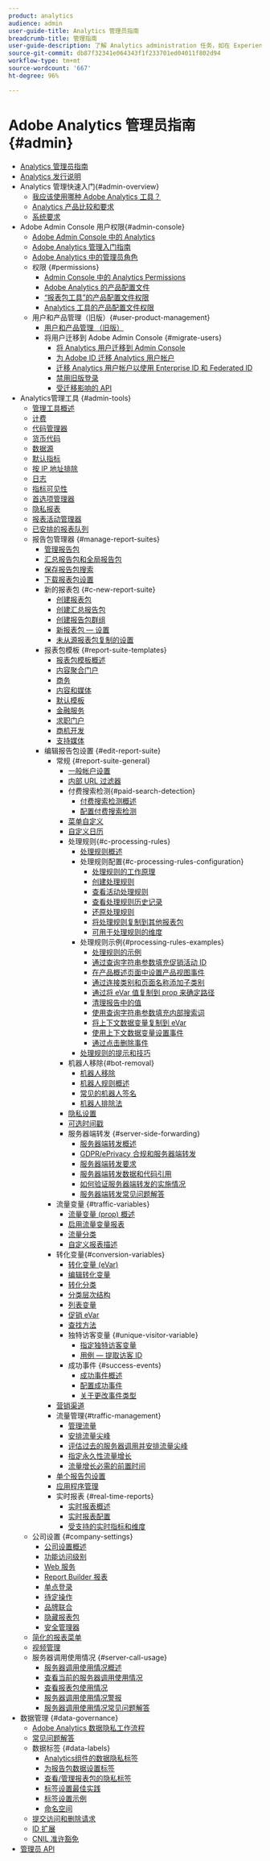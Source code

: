 ```yaml
---
product: analytics
audience: admin
user-guide-title: Analytics 管理员指南
breadcrumb-title: 管理指南
user-guide-description: 了解 Analytics administration 任务，如在 Experience Cloud Admin Console 中管理用户和产品、配置报表包等等。
source-git-commit: db87f32341e064343f1f233701ed04011f802d94
workflow-type: tm+mt
source-wordcount: '667'
ht-degree: 96%

---
```



# Adobe Analytics 管理员指南 {#admin}

+ [Analytics 管理员指南](home.md)
+ [Analytics 发行说明](https://experienceleague.adobe.com/docs/analytics/release-notes/latest.html?lang=zh-Hans)
+ Analytics 管理快速入门{#admin-overview}
   + [我应该使用哪种 Adobe Analytics 工具？](get-started/which-analytics-tool.md)
   + [Analytics 产品比较和要求](get-started/analytics-product-comparison.md)
   + [系统要求](get-started/sys-reqs.md)
+ Adobe Admin Console 用户权限{#admin-console}
   + [Adobe Admin Console 中的 Analytics](admin-console/home.md)
   + [Adobe Analytics 管理入门指南](admin-console/first-admin-guide.md)
   + [Adobe Analytics 中的管理员角色](admin-console/admin-roles-in-analytics.md)
   + 权限 {#permissions}
      + [Admin Console 中的 Analytics Permissions](admin-console/permissions/summary-tables.md)
      + [Adobe Analytics 的产品配置文件](admin-console/permissions/product-profile.md)
      + [“报表包工具”的产品配置文件权限](admin-console/permissions/report-suite-tools.md)
      + [Analytics 工具的产品配置文件权限](admin-console/permissions/analytics-tools.md)
   + 用户和产品管理（旧版）{#user-product-management}
      + [用户和产品管理 （旧版）](admin-console/user-management2/user-management.md)
      + 将用户迁移到 Adobe Admin Console {#migrate-users}
         + [将 Analytics 用户迁移到 Admin Console](admin-console/user-management2/user-migration/c-migration-tool.md)
         + [为 Adobe ID 迁移 Analytics 用户帐户](admin-console/user-management2/user-migration/t-migrate-users.md)
         + [迁移 Analytics 用户帐户以使用 Enterprise ID 和 Federated ID](admin-console/user-management2/user-migration/migrate-enterprise.md)
         + [禁用旧版登录](admin-console/user-management2/user-migration/t-disable-legacy-login.md)
         + [受迁移影响的 API](admin-console/user-management2/user-migration/developer.md)
+ Analytics管理工具 {#admin-tools}
   + [管理工具概述](admin/c-admin-tools.md)
   + [计费](admin/billing-admin.md)
   + [代码管理器](admin/code-manager-admin.md)
   + [货币代码](admin/currency.md)
   + [数据源](admin/data-sources.md)
   + [默认指标](admin/default-metrics.md)
   + [按 IP 地址排除](admin/exclude-ip.md)
   + [日志](admin/logs.md)
   + [指标可见性](admin/metric-visibility.md)
   + [首选项管理器](admin/preferences-manager.md)
   + [隐私报表](admin/privacy-reporting.md)
   + [报表活动管理器](admin/reporting-activity.md)
   + [已安排的报表队列](admin/scheduled-reports-admin.md)
   + 报告包管理器 {#manage-report-suites}
      + [管理报告包](admin/c-manage-report-suites/report-suites-admin.md)
      + [汇总报告包和全局报告包](admin/c-manage-report-suites/rollup-report-suite.md)
      + [保存报告包搜索](admin/c-manage-report-suites/t-report-suite-saved-search.md)
      + [下载报表包设置](admin/c-manage-report-suites/t-download-rs-settings.md)
      + 新的报表包 {#c-new-report-suite}
         + [创建报表包](admin/c-manage-report-suites/c-new-report-suite/t-create-a-report-suite.md)
         + [创建汇总报告包](admin/c-manage-report-suites/c-new-report-suite/t-rollups.md)
         + [创建报告包群组](admin/c-manage-report-suites/c-new-report-suite/t-create-rs-group.md)
         + [新报表包 — 设置](admin/c-manage-report-suites/c-new-report-suite/new-report-suite.md)
         + [未从源报表包复制的设置](admin/c-manage-report-suites/c-new-report-suite/settings-not-copied-from-rs.md)
      + 报表包模板 {#report-suite-templates}
         + [报表包模板概述](admin/c-manage-report-suites/c-report-suite-templates/report-suite-templates.md)
         + [内容聚合门户](admin/c-manage-report-suites/c-report-suite-templates/aggregator-portal.md)
         + [商务](admin/c-manage-report-suites/c-report-suite-templates/commerce-admin.md)
         + [内容和媒体](admin/c-manage-report-suites/c-report-suite-templates/content-media.md)
         + [默认模板](admin/c-manage-report-suites/c-report-suite-templates/default-rs-template.md)
         + [金融服务](admin/c-manage-report-suites/c-report-suite-templates/financial-services.md)
         + [求职门户](admin/c-manage-report-suites/c-report-suite-templates/job-portal.md)
         + [商机开发](admin/c-manage-report-suites/c-report-suite-templates/lead-generation.md)
         + [支持媒体](admin/c-manage-report-suites/c-report-suite-templates/support-media.md)
      + 编辑报告包设置 {#edit-report-suite}
         + 常规 {#report-suite-general}
            + [一般帐户设置](admin/c-manage-report-suites/c-edit-report-suites/general/general-acct-settings-admin.md)
            + [内部 URL 过滤器](admin/c-manage-report-suites/c-edit-report-suites/general/internal-url-filter-admin.md)
            + 付费搜索检测{#paid-search-detection}
               + [付费搜索检测概述](admin/c-manage-report-suites/c-edit-report-suites/general/paid-search-detection/paid-search-detection.md)
               + [配置付费搜索检测](admin/c-manage-report-suites/c-edit-report-suites/general/paid-search-detection/t-paid-search-detection.md)
            + [菜单自定义](admin/c-manage-report-suites/c-edit-report-suites/general/customize-menus.md)
            + [自定义日历](admin/c-manage-report-suites/c-edit-report-suites/general/custom-calendar.md)
            + 处理规则{#c-processing-rules}
               + [处理规则概述](admin/c-manage-report-suites/c-edit-report-suites/general/c-processing-rules/processing-rules.md)
               + 处理规则配置{#c-processing-rules-configuration}
                  + [处理规则的工作原理](admin/c-manage-report-suites/c-edit-report-suites/general/c-processing-rules/c-processing-rules-configuration/processing-rules-about.md)
                  + [创建处理规则](admin/c-manage-report-suites/c-edit-report-suites/general/c-processing-rules/c-processing-rules-configuration/t-processing-rules.md)
                  + [查看活动处理规则](admin/c-manage-report-suites/c-edit-report-suites/general/c-processing-rules/c-processing-rules-configuration/t-processing-rules-view.md)
                  + [查看处理规则历史记录](admin/c-manage-report-suites/c-edit-report-suites/general/c-processing-rules/c-processing-rules-configuration/t-processing-rule-view-history.md)
                  + [还原处理规则](admin/c-manage-report-suites/c-edit-report-suites/general/c-processing-rules/c-processing-rules-configuration/t-processing-rules-restore.md)
                  + [将处理规则复制到其他报表包](admin/c-manage-report-suites/c-edit-report-suites/general/c-processing-rules/c-processing-rules-configuration/t-processing-rules-copy-to-rs.md)
                  + [可用于处理规则的维度](admin/c-manage-report-suites/c-edit-report-suites/general/c-processing-rules/processing-rule-dimensions.md)
               + 处理规则示例{#processing-rules-examples}
                  + [处理规则的示例](admin/c-manage-report-suites/c-edit-report-suites/general/c-processing-rules/processing-rules-examples/processing-rules-examples.md)
                  + [通过查询字符串参数填充促销活动 ID](admin/c-manage-report-suites/c-edit-report-suites/general/c-processing-rules/processing-rules-examples/processing-rules-populate-campaign-id.md)
                  + [在产品概述页面中设置产品视图事件](admin/c-manage-report-suites/c-edit-report-suites/general/c-processing-rules/processing-rules-examples/setting-the-product-view-event.md)
                  + [通过连接类别和页面名称添加子类别](admin/c-manage-report-suites/c-edit-report-suites/general/c-processing-rules/processing-rules-examples/subcategory-concatenating.md)
                  + [通过将 eVar 值复制到 prop 来确定路径](admin/c-manage-report-suites/c-edit-report-suites/general/c-processing-rules/processing-rules-examples/processing-rules-determining-path.md)
                  + [清理报告中的值](admin/c-manage-report-suites/c-edit-report-suites/general/c-processing-rules/processing-rules-examples/clean-up-values-in-a-report.md)
                  + [使用查询字符串参数填充内部搜索词](admin/c-manage-report-suites/c-edit-report-suites/general/c-processing-rules/processing-rules-examples/processing-rules-populating-internal-search.md)
                  + [将上下文数据变量复制到 eVar](admin/c-manage-report-suites/c-edit-report-suites/general/c-processing-rules/processing-rules-examples/processing-rules-copy-context-data.md)
                  + [使用上下文数据变量设置事件](admin/c-manage-report-suites/c-edit-report-suites/general/c-processing-rules/processing-rules-examples/processing-rules-copy-context-data-event.md)
                  + [通过点击删除事件](admin/c-manage-report-suites/c-edit-report-suites/general/c-processing-rules/processing-rules-examples/processing-rules-remove-event.md)
               + [处理规则的提示和技巧](admin/c-manage-report-suites/c-edit-report-suites/general/c-processing-rules/processing-rules-tips.md)
            + 机器人移除{#bot-removal}
               + [机器人移除](admin/c-manage-report-suites/c-edit-report-suites/general/bot-removal/bot-removal.md)
               + [机器人规则概述](admin/c-manage-report-suites/c-edit-report-suites/general/bot-removal/bot-rules.md)
               + [常见的机器人签名](admin/c-manage-report-suites/c-edit-report-suites/general/bot-removal/bot-signatures.md)
               + [机器人排除法](admin/c-manage-report-suites/c-edit-report-suites/general/bot-removal/bot-exclusion-methods.md)
            + [隐私设置](admin/c-manage-report-suites/c-edit-report-suites/general/privacy-settings.md)
            + [可选时间戳](admin/c-manage-report-suites/c-edit-report-suites/general/timestamp-optional.md)
            + 服务器端转发 {#server-side-forwarding}
               + [服务器端转发概述](admin/c-manage-report-suites/c-edit-report-suites/general/c-server-side-forwarding/ssf.md)
               + [GDPR/ePrivacy 合规和服务器端转发](admin/c-manage-report-suites/c-edit-report-suites/general/c-server-side-forwarding/ssf-gdpr.md)
               + [服务器端转发要求](admin/c-manage-report-suites/c-edit-report-suites/general/c-server-side-forwarding/ssf-requirements.md)
               + [服务器端转发数据和代码引用](admin/c-manage-report-suites/c-edit-report-suites/general/c-server-side-forwarding/ssf-reference.md)
               + [如何验证服务器端转发的实施情况](admin/c-manage-report-suites/c-edit-report-suites/general/c-server-side-forwarding/ssf-verify.md)
               + [服务器端转发常见问题解答](admin/c-manage-report-suites/c-edit-report-suites/general/c-server-side-forwarding/ssf-faq.md)
         + 流量变量 {#traffic-variables}
            + [流量变量 (prop) 概述](admin/c-manage-report-suites/c-edit-report-suites/c-traffic-variables/traffic-var.md)
            + [启用流量变量报表](admin/c-manage-report-suites/c-edit-report-suites/c-traffic-variables/t-traffic-variable.md)
            + [流量分类](admin/c-manage-report-suites/c-edit-report-suites/c-traffic-variables/traffic-classifications.md)
            + [自定义报表描述](admin/c-manage-report-suites/c-edit-report-suites/c-traffic-variables/custom-desc-admin.md)
         + 转化变量{#conversion-variables}
            + [转化变量 (eVar)](admin/c-manage-report-suites/c-edit-report-suites/conversion-var-admin/conversion-var-admin.md)
            + [编辑转化变量](admin/c-manage-report-suites/c-edit-report-suites/conversion-var-admin/t-conversion-variables-admin.md)
            + [转化分类](admin/c-manage-report-suites/c-edit-report-suites/conversion-var-admin/conversion-classifications.md)
            + [分类层次结构](admin/c-manage-report-suites/c-edit-report-suites/conversion-var-admin/classification-hierarchies.md)
            + [列表变量](admin/c-manage-report-suites/c-edit-report-suites/conversion-var-admin/list-var-admin.md)
            + [促销 eVar](admin/c-manage-report-suites/c-edit-report-suites/conversion-var-admin/merchandising-evars.md)
            + [查找方法](admin/c-manage-report-suites/c-edit-report-suites/conversion-var-admin/finding-methods.md)
            + 独特访客变量 {#unique-visitor-variable}
               + [指定独特访客变量](admin/c-manage-report-suites/c-edit-report-suites/conversion-var-admin/unique-visitor-variable-admin/t-unique-visitor-variable.md)
               + [用例 — 提取访客 ID](admin/c-manage-report-suites/c-edit-report-suites/conversion-var-admin/unique-visitor-variable-admin/extract-visitorids-usecase.md)
            + 成功事件 {#success-events}
               + [成功事件概述](admin/c-manage-report-suites/c-edit-report-suites/conversion-var-admin/c-success-events/success-event.md)
               + [配置成功事件](admin/c-manage-report-suites/c-edit-report-suites/conversion-var-admin/c-success-events/t-success-events.md)
               + [关于更改事件类型](admin/c-manage-report-suites/c-edit-report-suites/conversion-var-admin/c-success-events/event-type.md)
         + [营销渠道](admin/c-manage-report-suites/c-edit-report-suites/marketing-channels-admin.md)
         + 流量管理{#traffic-management}
            + [管理流量](admin/c-manage-report-suites/c-edit-report-suites/c-traffic-management/traffic-management.md)
            + [安排流量尖峰](admin/c-manage-report-suites/c-edit-report-suites/c-traffic-management/t-traffic-schedule-spike.md)
            + [评估过去的服务器调用并安排流量尖峰](admin/c-manage-report-suites/c-edit-report-suites/c-traffic-management/traffic-spike-estimate-past-server-calls.md)
            + [指定永久性流量增长](admin/c-manage-report-suites/c-edit-report-suites/c-traffic-management/t-traffic-permanent.md)
            + [流量增长必需的前置时间](admin/c-manage-report-suites/c-edit-report-suites/c-traffic-management/traffic-lead-time.md)
         + [单个报告包设置](admin/c-manage-report-suites/c-edit-report-suites/individual-rs-settings.md)
         + [应用程序管理](admin/c-manage-report-suites/c-edit-report-suites/mobile-management.md)
         + 实时报表 {#real-time-reports}
            + [实时报表概述](admin/c-manage-report-suites/c-edit-report-suites/realtime/realtime.md)
            + [实时报表配置](admin/c-manage-report-suites/c-edit-report-suites/realtime/t-realtime-admin.md)
            + [受支持的实时指标和维度](admin/c-manage-report-suites/c-edit-report-suites/realtime/realtime-metrics.md)
   + 公司设置 {#company-settings}
      + [公司设置概述](admin/company/c-company-settings.md)
      + [功能访问级别](admin/company/feature-access-levels.md)
      + [Web 服务](admin/company/web-services-admin.md)
      + [Report Builder 报表](admin/company/report-builder-reports-admin.md)
      + [单点登录](admin/company/single-signon-admin.md)
      + [待定操作](admin/company/pending-actions-admin.md)
      + [品牌联合](admin/company/co-branding-admin.md)
      + [隐藏报表包](admin/company/c-hide-report-suites.md)
      + [安全管理器](admin/company/security-manager.md)
   + [简化的报表菜单](admin/t-simplified-menu.md)
   + [视频管理](admin/video-management.md)
   + 服务器调用使用情况 {#server-call-usage}
      + [服务器调用使用情况概述](admin/c-server-call-usage/overage-overview.md)
      + [查看当前的服务器调用使用情况](admin/c-server-call-usage/server-call-usage-dashboard.md)
      + [查看报表包使用情况](admin/c-server-call-usage/report-suite-usage.md)
      + [服务器调用使用情况警报](admin/c-server-call-usage/scu-alerts.md)
      + [服务器调用使用情况常见问题解答](admin/c-server-call-usage/overage-faq.md)
+ 数据管理 {#data-governance}
   + [Adobe Analytics 数据隐私工作流程](c-data-governance/an-gdpr-workflow.md)
   + [常见问题解答](c-data-governance/gdpr-faq.md)
   + 数据标签 {#data-labels}
      + [Analytics组件的数据隐私标签](c-data-governance/data-labeling/gdpr-labels.md)
      + [为报告包数据设置标签](c-data-governance/data-labeling/gdpr-setup-reportsuite.md)
      + [查看/管理报表包的隐私标签](c-data-governance/data-labeling/gdpr-view-settings.md)
      + [标签设置最佳实践](c-data-governance/data-labeling/gdpr-analytics-ids.md)
      + [标签设置示例](c-data-governance/data-labeling/gdpr-labeling-example.md)
      + [命名空间](c-data-governance/data-labeling/gdpr-namespaces.md)
   + [提交访问和删除请求](c-data-governance/gdpr-submit-access-delete.md)
   + [ID 扩展](c-data-governance/gdpr-id-expansion.md)
   + [CNIL 准许豁免](c-data-governance/cnil-consent-exemption.md)
+ [管理员 API](c-admin-api/c-admin-api.md)
